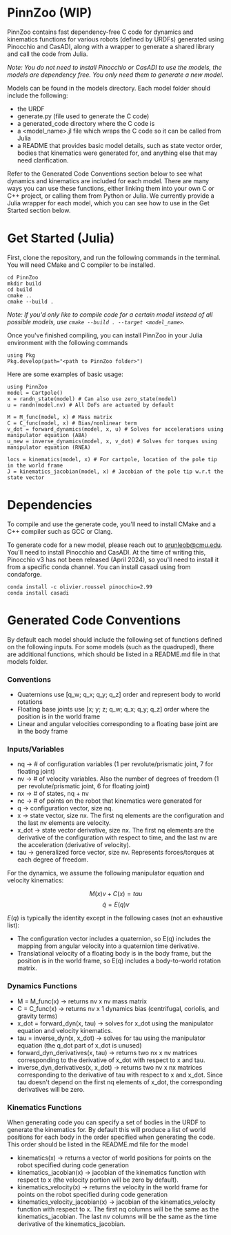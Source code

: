 # PinnZoo (WIP)

PinnZoo contains fast dependency-free C code for dynamics and kinematics functions for various robots (defined by URDFs) generated using Pinocchio and CasADI, along with a wrapper to generate a shared library and call the code from Julia. 

*Note: You do not need to install Pinocchio or CasADI to use the models, the models are dependency free. You only need them to generate a new model.*

Models can be found in the models directory. Each model folder should include the following:
- the URDF
- generate.py (file used to generate the C code)
- a generated_code directory where the C code is
- a <model_name>.jl file which wraps the C code so it can be called from Julia
- a README that provides basic model details, such as state vector order, bodies that kinematics were generated for, and anything else that may need clarification.

Refer to the Generated Code Conventions section below to see what dynamics and kinematics are included for each model. There are many ways you can use these functions, either linking them into your own C or C++ project, or calling them from Python or Julia. We currently provide a Julia wrapper for each model, which you can see how to use in the Get Started section below.

# Get Started (Julia)
First, clone the repository, and run the following commands in the terminal. You will need CMake and C compiler to be installed.
```
cd PinnZoo
mkdir build
cd build
cmake ..
cmake --build .
```

*Note: If you'd only like to compile code for a certain model instead of all possible models, use `cmake --build . --target <model_name>`.*

Once you've finished compiling, you can install PinnZoo in your Julia environment with the following commands
```
using Pkg
Pkg.develop(path="<path to PinnZoo folder>")
```

Here are some examples of basic usage:
```
using PinnZoo
model = Cartpole()
x = randn_state(model) # Can also use zero_state(model)
u = randn(model.nv) # All DoFs are actuated by default

M = M_func(model, x) # Mass matrix
C = C_func(model, x) # Bias/nonlinear term
v_dot = forward_dynamics(model, x, u) # Solves for accelerations using manipulator equation (ABA)
u_new = inverse_dynamics(model, x, v_dot) # Solves for torques using manipulator equation (RNEA)

locs = kinematics(model, x) # For cartpole, location of the pole tip in the world frame
J = kinematics_jacobian(model, x) # Jacobian of the pole tip w.r.t the state vector
```

# Dependencies
To compile and use the generate code, you'll need to install CMake and a C++ compiler such as GCC or Clang.

To generate code for a new model, please reach out to arunleob@cmu.edu. You'll need to install Pinocchio and CasADI. At the time of writing this, Pinocchio v3 has not been released (April 2024), so you'll need to install it
from a specific conda channel. You can install casadi using from condaforge.

```
conda install -c olivier.roussel pinocchio=2.99
conda install casadi
```

# Generated Code Conventions
By default each model should include the following set of functions defined on the following inputs. For some models (such as the quadruped), there are additional functions, which should be listed in a README.md file in that models folder.

### Conventions
- Quaternions use [q_w; q_x; q_y; q_z] order and represent body to world rotations
- Floating base joints use [x; y; z; q_w; q_x; q_y; q_z] order where the position is in the world frame
- Linear and angular velocities corresponding to a floating base joint are in the body frame

### Inputs/Variables
- nq $\rightarrow$ # of configuration variables (1 per revolute/prismatic joint, 7 for floating joint)
- nv $\rightarrow$ # of velocity variables. Also the number of degrees of freedom (1 per revolute/prismatic joint, 6 for floating joint)
- nx $\rightarrow$ # of states, nq + nv
- nc $\rightarrow$ # of points on the robot that kinematics were generated for
- q $\rightarrow$ configuration vector, size nq.
- x $\rightarrow$ state vector, size nx. The first nq elements are the configuration and the last nv elements are velocity.
- x_dot $\rightarrow$ state vector derivative, size nx. The first nq elements are the derivative of the configuration with respect to time, and the last nv are the acceleration (derivative of velocity). 
- tau $\rightarrow$ generalized force vector, size nv. Represents forces/torques at each degree of freedom.

For the dynamics, we assume the following manipulator equation and velocity kinematics:

$$M(x)v + C(x) = tau$$
$$\dot{q} = E(q)v$$

$E(q)$ is typically the identity except in the following cases (not an exhaustive list):
- The configuration vector includes a quaternion, so E(q) includes the mapping from angular velocity into a quaternion time derivative.
- Translational velocity of a floating body is in the body frame, but the position is in the world frame, so E(q) includes a body-to-world rotation matrix.

### Dynamics Functions
- M = M_func(x) $\rightarrow$ returns nv x nv mass matrix
- C = C_func(x) $\rightarrow$ returns nv x 1 dynamics bias (centrifugal, coriolis, and gravity terms)
- x_dot = forward_dyn(x, tau) $\rightarrow$ solves for x_dot using the manipulator equation and velocity kinematics.
- tau = inverse_dyn(x, x_dot) $\rightarrow$ solves for tau using the manipulator equation (the q_dot part of x_dot is unused)
- forward_dyn_derivatives(x, tau) $\rightarrow$ returns two nx x nv matrices corresponding to the derivative of x_dot with respect to x and tau.
- inverse_dyn_derivatives(x, x_dot) $\rightarrow$ returns two nv x nx matrices corresponding to the derivative of tau with respect to x and x_dot. Since tau doesn't depend on the first nq elements of x_dot, the corresponding derivatives will be zero.

### Kinematics Functions
When generating code you can specify a set of bodies in the URDF to generate the kinematics for. By default this will produce a list of world positions for each body in the order specified when generating the code. This order should be listed in the README.md file for the model
- kinematics(x) $\rightarrow$ returns a vector of world positions for points on the robot specified during code generation
- kinematics_jacobian(x) $\rightarrow$ jacobian of the kinematics function with respect to x (the velocity portion will be zero by default).
- kinematics_velocity(x) $\rightarrow$ returns the velocity in the world frame for points on the robot specified during code generation
- kinematics_velocity_jacobian(x) $\rightarrow$ jacobian of the kinematics_velocity function with respect to x. The first nq columns will be the same as the kinematics_jacobian. The last nv columns will be the same as the time derivative of the kinematics_jacobian.